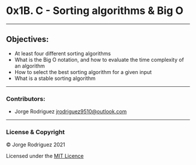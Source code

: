 # 0x1B. C - Sorting algorithms & Big O  
---  
## Objectives:  
- At least four different sorting algorithms  
- What is the Big O notation, and how to evaluate the time complexity of an algorithm  
- How to select the best sorting algorithm for a given input  
- What is a stable sorting algorithm  
---  
### Contributors:
- Jorge Rodriguez <jrodriguez9510@outlook.com>  
---  
### License & Copyright  
© Jorge Rodriguez 2021

Licensed under the [MIT Licence](LICENSE)
